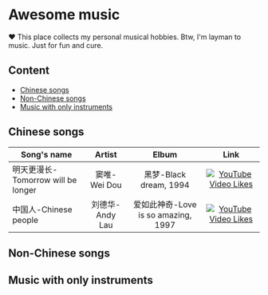 # Awesome music

❤️ This place collects my personal musical hobbies. Btw, I'm layman to music. Just for fun and cure.


## Content
- [Chinese songs](#chinese-songs)
- [Non-Chinese songs](#non-chinese-songs)
- [Music with only instruments](#music-with-only-instruments)


## Chinese songs

| Song's name | Artist | Elbum | Link |
|------- | :-------:| :-------: | :-------: |
| 明天更漫长-Tomorrow will be longer | 窦唯-Wei Dou| 黑梦-Black dream, 1994| [![YouTube Video Likes](https://img.shields.io/youtube/likes/rQcQWC70a9w?style=social)](https://www.youtube.com/watch?v=rQcQWC70a9w)     |
| 中国人-Chinese people | 刘德华-Andy Lau| 爱如此神奇-Love is so amazing, 1997| [![YouTube Video Likes](https://img.shields.io/youtube/likes/dZUVGtSouCc?style=social)](https://www.youtube.com/watch?v=dZUVGtSouCc)       |
 

## Non-Chinese songs

## Music with only instruments
